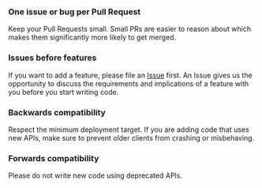 ### One issue or bug per Pull Request

Keep your Pull Requests small. Small PRs are easier to reason about which makes them significantly more likely to get merged.

### Issues before features

If you want to add a feature, please file an [Issue](https://github.com/dfed/swift-testing-expectation/issues) first. An Issue gives us the opportunity to discuss the requirements and implications of a feature with you before you start writing code.

### Backwards compatibility

Respect the minimum deployment target. If you are adding code that uses new APIs, make sure to prevent older clients from crashing or misbehaving.

### Forwards compatibility

Please do not write new code using deprecated APIs.
